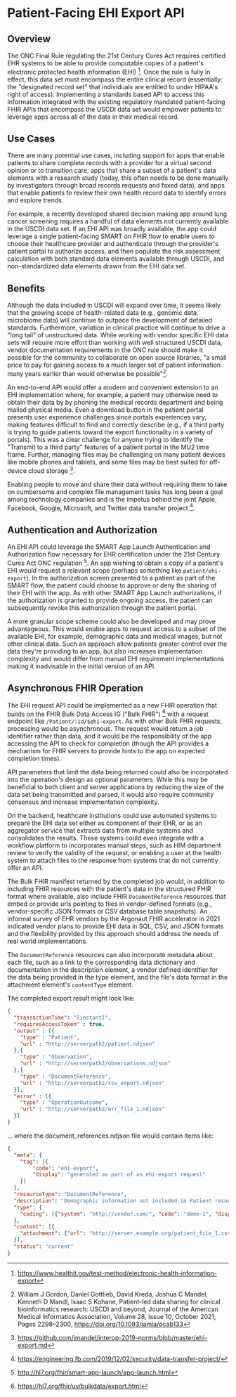 # Patient-Facing EHI Export API

## Overview
The ONC Final Rule regulating the 21st Century Cures Act requires certified EHR systems to be able to provide computable copies of a patient's electronic protected health information (EHI) [^1]. Once the rule is fully in effect, this data set must encompass the entire clinical record (essentially: the "designated record set" that individuals are entitled to under HIPAA's right of access). Implementing a standards based API to access this information integrated with the existing regulatory mandated patient-facing FHIR APIs that encompass the USCDI data set would empower patients to leverage apps across all of the data in their medical record.

## Use Cases
There are many potential use cases, including support for apps that enable patients to share complete records with a provider for a virtual second opinion or to transition care, apps that share a subset of a patient's data elements with a research study (today, this often needs to be done manually by investigators through broad records requests and faxed data), and apps that enable patients to review their own health record data to identify errors and explore trends.

For example, a recently developed shared decision making app around lung cancer screening requires a handful of data elements not currently available in the USCDI data set. If an EHI API was broadly available, the app could leverage a single patient-facing SMART on FHIR flow to enable users to choose their healthcare provider and authenticate through the provider's patient portal to authorize access, and then populate the risk assessment calculation with both standard data elements available through USCDI, and non-standardized data elements drawn from the EHI data set. 

## Benefits 
Although the data included in USCDI will expand over time, it seems likely that the growing scope of health-related data (e.g., genomic data, microbiome data) will continue to outpace the development of detailed standards. Furthermore, variation in clinical practice will continue to drive a "long tail" of unstructured data. While working with vendor specific EHI data sets will require more effort than working with well structured USCDI data, vendor documentation requirements in the ONC rule should make it possible for the community to collaborate on open source libraries, "a small price to pay for gaining access to a much larger set of patient information many years earlier than would otherwise be possible"[^2]. 

An end-to-end API would offer a modern and convenient extension to an EHI implementation where, for example, a patient may otherwise need to obtain their data by by phoning the medical records department and being mailed physical media. Even a download button in the patient portal presents user experience challenges since portals experiences vary, making features difficult to find and correctly describe (e.g., if a third party is trying to guide patients toward the export functionality in a variety of portals). This was a clear challenge for anyone trying to identify the "Transmit to a third party" features of a patient portal in the MU2 time frame. Further, managing files may be challenging on many patient devices like mobile phones and tablets, and some files may be best suited for off-device cloud storage [^3]. 

Enabling people to move and share their data without requiring them to take on cumbersome and complex file management tasks has long been a goal among technology companies and is the impetus behind the joint Apple, Facebook, Google, Microsoft, and Twitter data transfer project [^4].

## Authentication and Authorization
An EHI API could leverage the SMART App Launch Authentication and Authorization flow necessary for EHR certification under the 21st Century Cures Act ONC regulation [^5]. An app wishing to obtain a copy of a patient's EHI would request a relevant scope (perhaps something like `patient/ehi-export`). In the authorization screen presented to a patient as part of the SMART flow, the patient could choose to approve or deny the sharing of their EHI with the app. As with other SMART App Launch authorizations, if the authorization is granted to provide ongoing access, the patient can subsequently revoke this authorization through the patient portal. 

A more granular scope scheme could also be developed and may prove advantageous. This would enable apps to request access to a subset of the available EHI, for example, demographic data and medical images, but not other clinical data. Such an approach allow patients greater control over the data they're providing to an app, but also increases implementation complexity and would differ from manual EHI requirement implementations making it inadvisable in the initial version of an API.

## Asynchronous FHIR Operation
The EHI request API could be implemented as a new FHIR operation that builds on the FHIR Bulk Data Access IG ("Bulk FHIR") [^6] with a request endpoint like `/Patient/:id/$ehi-export`. As with other Bulk FHIR requests, processing would be asynchronous. The request would return a job identifier rather than data, and it would be the responsibility of the app accessing the API to check for completion (though the API  provides a mechanism for FHIR servers to provide hints to the app on expected completion times). 

API parameters that limit the data being returned could also be incorporated into the operation's design as optional parameters. While this may be beneficial to both client and server applications by reducing the size of the data set being transmitted and parsed, it would also require community consensus and increase implementation complexity.

On the backend, healthcare institutions could use automated systems to prepare the EHI data set either as component of their EHR, or as an aggregator service that extracts data from multiple systems and consolidates the results. These systems could even integrate with a workflow platform to incorporates manual steps, such as HIM department review to verify the validity of the request, or enabling a user at the health system to attach files to the response from systems that do not currently offer an API. 

The Bulk FHIR manifest returned by the completed job would, in addition to including FHIR resources with the patient's data in the structured FHIR format where available, also include FHIR `DocumentReference` resources that embed or provide urls pointing to files in vendor-defined formats (e.g., vendor-specific JSON formats or CSV database table snapshots). An informal survey of EHR vendors by the Argonaut FHIR accelerator in 2021 indicated vendor plans to provide EHI data in SQL, CSV, and JSON formats and the flexibility provided by this approach should address the needs of real world implementations.

The `DocumentReference` resources can also incorporate metadata about each file, such as a link to the corresponding data dictionary and documentation in the description element, a vendor defined identifier for the data being provided in the type element, and the file's data format in the attachment element's `contentType` element.

The completed export result might look like:
```json
{
  "transactionTime": "[instant]",
  "requiresAccessToken" : true,
  "output" : [{
    "type" : "Patient",
    "url" : "http://serverpath2/patient.ndjson"
  },{
    "type" : "Observation",
    "url" : "http://serverpath2/observations.ndjson"
  },{
    "type" : "DocumentReference",
    "url" : "http://serverpath2/csv_export.ndjson"
  }],
  "error" : [{
    "type" : "OperationOutcome",
    "url" : "http://serverpath2/err_file_1.ndjson"
  }]
}
```

... where the document_references.ndjson file would contain items like:

```json
{
  "meta": {
    "tag": [{ 
        "code": "ehi-export",
        "display": "generated as part of an ehi-export request"
    }]
  },
  "resourceType": "DocumentReference",
  "description": "Demographic information not included in Patient resource, described at http://vendor.com/docs/cures-ehi-demographics.html",
  "type": {
    "coding": [{"system": "http://vendor.com/", "code": "demo-1", "display": "Demographics table export"}]
  },
  "content": [{
    "attachment": {"url": "http://server.example.org/patient_file_1.csv", "contentType": "text/csv"}
  }],
  "status": "current"
}
```
[^1]: https://www.healthit.gov/test-method/electronic-health-information-export
[^2]: William J Gordon, Daniel Gottlieb, David Kreda, Joshua C Mandel, Kenneth D Mandl, Isaac S Kohane, Patient-led data sharing for clinical bioinformatics research: USCDI and beyond, Journal of the American Medical Informatics Association, Volume 28, Issue 10, October 2021, Pages 2298–2300, https://doi.org/10.1093/jamia/ocab133
[^3]: https://github.com/jmandel/interop-2019-nprms/blob/master/ehi-export.md 
[^4]: https://engineering.fb.com/2019/12/02/security/data-transfer-project/
[^5]: http://hl7.org/fhir/smart-app-launch/app-launch.html
[^6]: https://hl7.org/fhir/uv/bulkdata/export.html

